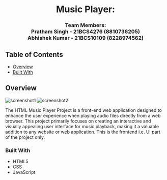 <!-- Please update value in the {}  -->

<h1 align="center">Music Player:</h1>

<div align="center">
</div>

<div align="center">
  <h3>
    Team Members:<br>
    Pratham Singh - 21BCS4276 (8810736205)<br>
    Abhishek Kumar - 21BCS10109 (8228974562)
  </h3>
</div>

<!-- TABLE OF CONTENTS -->

## Table of Contents

- [Overview](#overview)
- [Built With](#built-with)

<!-- OVERVIEW -->

## Overview
![screenshot1](https://github.com/PrathamS1/Pratham-Singh_21BCS4276/assets/91936136/e211bf22-31c0-42b9-b67c-f24f3f243d24)
![screenshot2](https://github.com/PrathamS1/Pratham-Singh_21BCS4276/assets/91936136/8e7247cd-95e6-4a2b-ae06-9ca32d3e4f73)

The HTML Music Player Project is a front-end web application designed to enhance the user experience when playing audio files directly from a web browser. This project primarily focuses on creating an interactive and visually appealing user interface for music playback, making it a valuable addition to any website or web application. This is the frontend i.e. UI part of the project only.

### Built With

- HTML5
- CSS
- JavaScript
